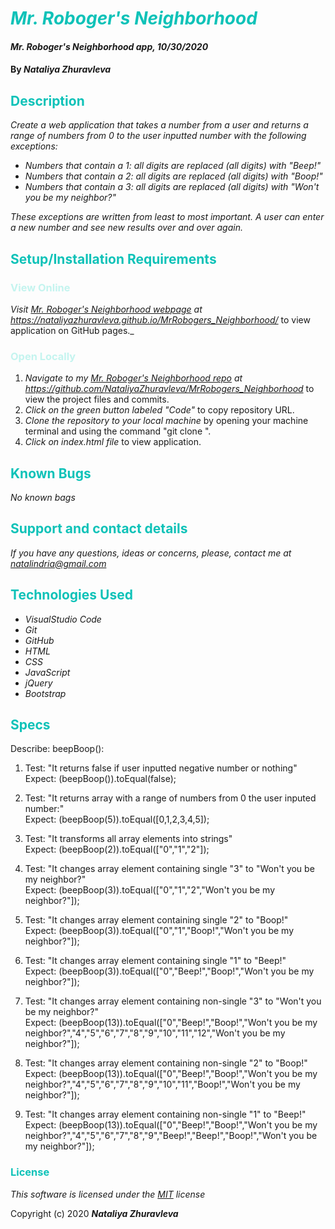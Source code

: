 # <span style="color:#0ec2b8">_Mr. Roboger's Neighborhood_</span>

#### _Mr. Roboger's Neighborhood app, 10/30/2020_

#### By _**Nataliya Zhuravleva**_

## <span style="color:#0ec2b8">Description</span>

_Create a web application that takes a number from a user and returns a range of numbers from 0 to the user inputted number with the following exceptions:_

* _Numbers that contain a 1: all digits are replaced (all digits) with "Beep!"_
* _Numbers that contain a 2: all digits are replaced (all digits) with "Boop!"_
* _Numbers that contain a 3: all digits are replaced (all digits) with "Won't you be my neighbor?"_

_These exceptions are written from least to most important._
_A user can enter a new number and see new results over and over again._


## <span style="color:#0ec2b8">Setup/Installation Requirements</span>
### <span style="color:#c4f4ef">View Online</span>
_Visit [Mr. Roboger's Neighborhood webpage](https://nataliyazhuravleva.github.io/MrRobogers_Neighborhood/) at https://nataliyazhuravleva.github.io/MrRobogers_Neighborhood/_ to view application on GitHub pages._

### <span style="color:#c4f4ef">Open Locally</span>
1. _Navigate to my [Mr. Roboger's Neighborhood repo](https://github.com/NataliyaZhuravleva/MrRobogers_Neighborhood) at https://github.com/NataliyaZhuravleva/MrRobogers_Neighborhood_ to view the project files and commits.
2. _Click on the green button labeled "Code"_ to copy repository URL.
3. _Clone the repository to your local machine_ by opening your machine terminal and using the command "git clone ".
4. _Click on index.html file_ to view application.


## <span style="color:#0ec2b8">Known Bugs</span>

_No known bags_

## <span style="color:#0ec2b8">Support and contact details</span>

_If you have any questions, ideas or concerns, please, contact me at [natalindria@gmail.com](mailto:natalindria@gmail.com)_


## <span style="color:#0ec2b8">Technologies Used</span>

* _VisualStudio Code_
* _Git_
* _GitHub_
* _HTML_
* _CSS_
* _JavaScript_
* _jQuery_
* _Bootstrap_

## <span style="color:#0ec2b8">Specs</span>

Describe: beepBoop():

1. Test: "It returns false if user inputted negative number or nothing"<br>
    Expect: (beepBoop()).toEqual(false);

2. Test: "It returns array with a range of numbers from 0 the user inputed number:"<br>
    Expect: (beepBoop(5)).toEqual([0,1,2,3,4,5]);

3. Test: "It transforms all array elements into strings"<br>
    Expect: (beepBoop(2)).toEqual(["0","1","2"]);

4. Test: "It changes array element containing single "3" to "Won't you be my neighbor?"<br>
    Expect: (beepBoop(3)).toEqual(["0","1","2","Won't you be my neighbor?"]);

5. Test: "It changes array element containing single "2" to "Boop!"<br>
    Expect: (beepBoop(3)).toEqual(["0","1","Boop!","Won't you be my neighbor?"]);   

6. Test: "It changes array element containing single "1" to "Beep!"<br>
    Expect: (beepBoop(3)).toEqual(["0","Beep!","Boop!","Won't you be my neighbor?"]);   

7. Test: "It changes array element containing non-single "3" to "Won't you be my neighbor?"<br>
    Expect: (beepBoop(13)).toEqual(["0","Beep!","Boop!","Won't you be my neighbor?","4","5","6","7","8","9","10","11","12","Won't you be my neighbor?"]);   

8. Test: "It changes array element containing non-single "2" to "Boop!"<br>
    Expect: (beepBoop(13)).toEqual(["0","Beep!","Boop!","Won't you be my neighbor?","4","5","6","7","8","9","10","11","Boop!","Won't you be my neighbor?"]);   

7. Test: "It changes array element containing non-single "1" to "Beep!"<br>
    Expect: (beepBoop(13)).toEqual(["0","Beep!","Boop!","Won't you be my neighbor?","4","5","6","7","8","9","Beep!","Beep!","Boop!","Won't you be my neighbor?"]);   


### <span style="color:#0ec2b8">License</span>

*This software is licensed under the [MIT](https://choosealicense.com/licenses/mit/) license*

Copyright (c) 2020 **_Nataliya Zhuravleva_**
